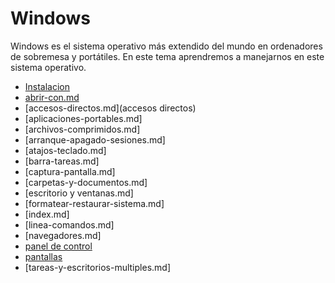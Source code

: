 # Windows

Windows es el sistema operativo más extendido del mundo en ordenadores de sobremesa y portátiles. En este tema aprendremos a manejarnos en este sistema operativo.

- [Instalacion](9.Instalacion-SO.md)
- [abrir-con.md](abrir-con)
- [accesos-directos.md](accesos directos)
- [aplicaciones-portables.md]
- [archivos-comprimidos.md]
- [arranque-apagado-sesiones.md]
- [atajos-teclado.md]
- [barra-tareas.md]
- [captura-pantalla.md]
- [carpetas-y-documentos.md]
- [escritorio y ventanas.md]
- [formatear-restaurar-sistema.md]
- [index.md]
- [linea-comandos.md]
- [navegadores.md]
- [panel de control](panel-de-control.md)
- [pantallas](pantallas.md)
- [tareas-y-escritorios-multiples.md]